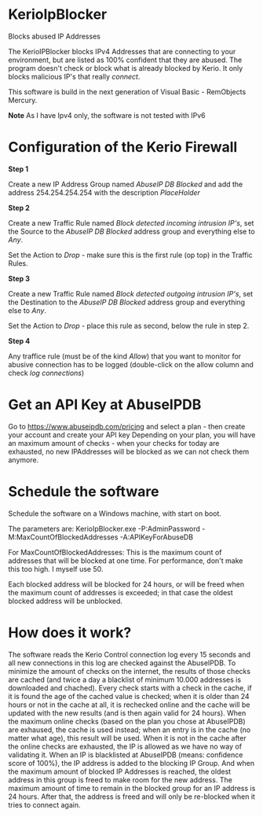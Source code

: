 # KerioIpBlocker
Blocks abused IP Addresses

The KerioIPBlocker blocks IPv4 Addresses that are connecting to your environment, but are listed as 100% confident that they are abused.
The program doesn't check or block what is already blocked by Kerio. It only blocks malicious IP's that really *connect*.

This software is build in the next generation of Visual Basic - RemObjects Mercury.

**Note** As I have Ipv4 only, the software is not tested with IPv6

# Configuration of the Kerio Firewall

**Step 1**

Create a new IP Address Group named *AbuseIP DB Blocked* and add the address 254.254.254.254 with the description *PlaceHolder*

**Step 2**

Create a new Traffic Rule named *Block detected incoming intrusion IP's*, set the Source to the *AbuseIP DB Blocked* address group and everything else to *Any*.

Set the Action to *Drop* - make sure this is the first rule (op top) in the Traffic Rules.

**Step 3**

Create a new Traffic Rule named *Block detected outgoing intrusion IP's*, set the Destination to the *AbuseIP DB Blocked* address group and everything else to *Any*.

Set the Action to *Drop* - place this rule as second, below the rule in step 2. 

**Step 4**

Any traffice rule (must be of the kind *Allow*) that you want to monitor for abusive connection has to be logged (double-click on the allow column and check *log connections*)

# Get an API Key at AbuseIPDB

Go to https://www.abuseipdb.com/pricing and select a plan - then create your account and create your API key
Depending on your plan, you will have an maximum amount of checks - when your checks for today are exhausted, no new IPAddresses will be blocked as we can not check them anymore.

# Schedule the software

Schedule the software on a Windows machine, with start on boot.

The parameters are:
KerioIpBlocker.exe -P:AdminPassword -M:MaxCountOfBlockedAddresses -A:APIKeyForAbuseDB

For MaxCountOfBlockedAddresses:
This is the maximum count of addresses that will be blocked at one time. For performance, don't make this too high.
I myself use 50. 

Each blocked address will be blocked for 24 hours, or will be freed when the maximum count of addresses is exceeded; in that case the oldest blocked address will be unblocked.

# How does it work?

The software reads the Kerio Control connection log every 15 seconds and all new connections in this log are checked against the AbuseIPDB. To minimize the amount of checks on the internet, the results of those checks are cached (and twice a day a blacklist of minimum 10.000 addresses is downloaded and chached). Every check starts with a check in the cache, if it is found the age of the cached value is checked; when it is older than 24 hours or not in the cache at all, it is rechecked online and the cache will be updated with the new results (and is then again valid for 24 hours). 
When the maximum online checks (based on the plan you chose at AbuseIPDB) are exhaused, the cache is used instead; when an entry is in the cache (no matter what age), this result will be used. When it is not in the cache after the online checks are exhausted, the IP is allowed as we have no way of validating it.
When an IP is blacklisted at AbuseIPDB (means: confidence score of 100%), the IP address is added to the blocking IP Group. And when the maximum amount of blocked IP Addresses is reached, the oldest address in this group is freed to make room for the new address.
The maximum amount of time to remain in the blocked group for an IP address is 24 hours. After that, the address is freed and will only be re-blocked when it tries to connect again.
